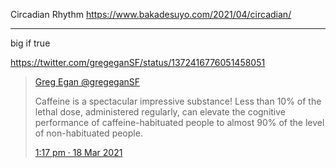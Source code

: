 
Circadian Rhythm
https://www.bakadesuyo.com/2021/04/circadian/

---

big if true

https://twitter.com/gregeganSF/status/1372416776051458051

> [Greg Egan
>  @gregeganSF  
> ](https://twitter.com/gregeganSF)
> 
> Caffeine is a spectacular impressive substance! Less than 10% of the lethal dose, administered regularly, can elevate the cognitive performance of caffeine-habituated people to almost 90% of the level of non-habituated people.
> 
> [1:17 pm · 18 Mar 2021](https://twitter.com/gregeganSF/status/1372416776051458051)